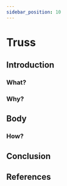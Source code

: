 ```yaml
---
sidebar_position: 10
---
```


# Truss

## Introduction

### What?

### Why?

## Body

### How?

## Conclusion

## References